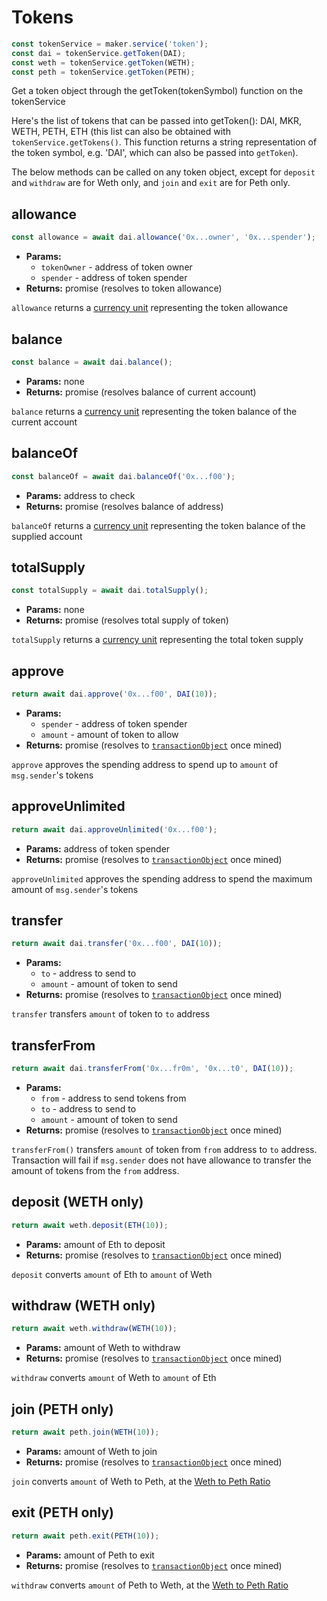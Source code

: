 # Tokens

```javascript
const tokenService = maker.service('token');
const dai = tokenService.getToken(DAI);
const weth = tokenService.getToken(WETH);
const peth = tokenService.getToken(PETH);
```
Get a token object through the getToken(tokenSymbol) function on the tokenService

Here's the list of tokens that can be passed into getToken(): DAI, MKR, WETH, PETH, ETH (this list can also be obtained with `tokenService.getTokens()`.  This function returns a string representation of the token symbol, e.g. 'DAI', which can also be passed into `getToken`).  

The below methods can be called on any token object, except for `deposit` and `withdraw` are for Weth only, and `join` and `exit` are for Peth only.

## **allowance**

```javascript
const allowance = await dai.allowance('0x...owner', '0x...spender');
```

* **Params:**
	* `tokenOwner` - address of token owner
	* `spender` - address of token spender
* **Returns:** promise (resolves to token allowance)

`allowance` returns a [currency unit](https://makerdao.com/documentation/#units) representing the token allowance

## **balance**

```javascript
const balance = await dai.balance();
```

* **Params:** none
* **Returns:** promise (resolves balance of current account)

`balance` returns a [currency unit](https://makerdao.com/documentation/#units) representing the token balance of the current account

## **balanceOf**

```javascript
const balanceOf = await dai.balanceOf('0x...f00');
```

* **Params:** address to check
* **Returns:** promise (resolves balance of address)

`balanceOf` returns a [currency unit](https://makerdao.com/documentation/#units) representing the token balance of the supplied account

## **totalSupply**

```javascript
const totalSupply = await dai.totalSupply();
```

* **Params:** none
* **Returns:** promise (resolves total supply of token)

`totalSupply` returns a [currency unit](https://makerdao.com/documentation/#units) representing the total token supply

## **approve**

```javascript
return await dai.approve('0x...f00', DAI(10));
```

* **Params:** 
	* `spender` - address of token spender
	* `amount` - amount of token to allow
* **Returns:** promise (resolves to [`transactionObject`](#transactions) once mined)

`approve` approves the spending address to spend up to `amount` of `msg.sender`'s tokens

## **approveUnlimited**

```javascript
return await dai.approveUnlimited('0x...f00');
```

* **Params:** address of token spender
* **Returns:** promise (resolves to [`transactionObject`](#transactions) once mined)

`approveUnlimited` approves the spending address to spend the maximum amount of `msg.sender`'s tokens

## **transfer**

```javascript
return await dai.transfer('0x...f00', DAI(10));
```

* **Params:** 
	* `to` - address to send to
	* `amount` - amount of token to send
* **Returns:** promise (resolves to [`transactionObject`](#transactions) once mined)

`transfer` transfers `amount` of token to `to` address

## **transferFrom**

```javascript
return await dai.transferFrom('0x...fr0m', '0x...t0', DAI(10));
```

* **Params:** 
	* `from` - address to send tokens from
	* `to` - address to send to
	* `amount` - amount of token to send
* **Returns:** promise (resolves to [`transactionObject`](#transactions) once mined)

`transferFrom()` transfers `amount` of token from `from` address to `to` address. Transaction will fail if `msg.sender` does not have allowance to transfer the amount of tokens from the `from` address.

## **deposit (WETH only)**

```javascript
return await weth.deposit(ETH(10));
```

* **Params:** amount of Eth to deposit
* **Returns:** promise (resolves to [`transactionObject`](#transactions) once mined)

`deposit` converts `amount` of Eth to `amount` of Weth

## **withdraw (WETH only)**

```javascript
return await weth.withdraw(WETH(10));
```

* **Params:** amount of Weth to withdraw
* **Returns:** promise (resolves to [`transactionObject`](#transactions) once mined)

`withdraw` converts `amount` of Weth to `amount` of Eth

## **join (PETH only)**

```javascript
return await peth.join(WETH(10));
```

* **Params:** amount of Weth to join
* **Returns:** promise (resolves to [`transactionObject`](#transactions) once mined)

`join` converts `amount` of Weth to Peth, at the [Weth to Peth Ratio](#getwethtopethratio)

## **exit (PETH only)**

```javascript
return await peth.exit(PETH(10));
```

* **Params:** amount of Peth to exit
* **Returns:** promise (resolves to [`transactionObject`](#transactions) once mined)

`withdraw` converts `amount` of Peth to Weth, at the [Weth to Peth Ratio](#getwethtopethratio)
